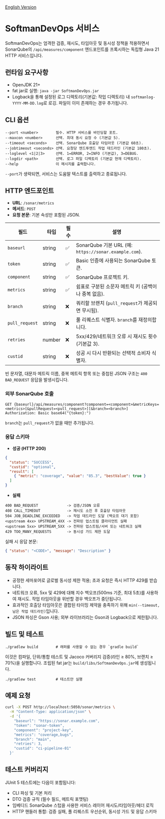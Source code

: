 [English Version](README.md)
# SoftmanDevOps 서비스

SoftmanDevOps는 엄격한 검증, 재시도, 타임아웃 및 동시성 정책을 적용하면서 SonarQube의 `/api/measures/component` 엔드포인트를 프록시하는 독립형 Java 21 HTTP 서비스입니다.

## 런타임 요구사항
- OpenJDK 21+
- fat jar로 실행: `java -jar SoftmanDevOps.jar`
- Logback을 통해 설정된 로그 디렉토리(기본값: 작업 디렉토리) 내 `softmanlog-YYYY-MM-DD.log`로 로깅. 파일이 이미 존재하는 경우 추가됩니다.

## CLI 옵션
```
--port <number>        필수. HTTP 서비스를 바인딩할 포트.
--maxcon <number>      선택. 최대 동시 요청 수 (기본값 5).
--timeout <seconds>    선택. SonarQube 호출당 타임아웃 (기본값 60초).
--jobtimeout <seconds> 선택. 요청당 엔드투엔드 작업 데드라인 (기본값 180초).
--loglevel <1|2|3>     선택. 1=ERROR, 2=INFO (기본값), 3=DEBUG.
--logdir <path>        선택. 로그 파일 디렉토리 (기본값 현재 디렉토리).
--help                 이 메시지를 출력합니다.
```
`--port`가 생략되면, 서비스는 도움말 텍스트를 출력하고 종료됩니다.

## HTTP 엔드포인트
- **URL**: `/sonar/metrics`
- **메서드**: `POST`
- **요청 본문**: 기본 속성만 포함된 JSON.

| 필드 | 타입 | 필수 | 설명 |
| --- | --- | --- | --- |
| `baseurl` | string | ✅ | SonarQube 기본 URL (예: `https://sonar.example.com`). |
| `token` | string | ✅ | Basic 인증에 사용되는 SonarQube 토큰. |
| `component` | string | ✅ | SonarQube 프로젝트 키. |
| `metrics` | string | ✅ | 쉼표로 구분된 소문자 메트릭 키 (공백이나 중복 없음). |
| `branch` | string | ❌ | 쿼리할 브랜치 (`pull_request`가 제공되면 무시됨). |
| `pull_request` | string | ❌ | 풀 리퀘스트 식별자. `branch`를 재정의합니다. |
| `retries` | number | ❌ | 5xx/429/네트워크 오류 시 재시도 횟수 (기본값 3). |
| `custid` | string | ❌ | 성공 시 다시 반환되는 선택적 소비자 식별자. |

빈 문자열, 대문자 메트릭 이름, 중복 메트릭 항목 또는 중첩된 JSON 구조는 `400 BAD_REQUEST` 응답을 발생시킵니다.

### 외부 SonarQube 호출
```
GET {baseurl}/api/measures/component?component=<component>&metricKeys=<metrics>[&pullRequest=<pull_request>][&branch=<branch>]
Authorization: Basic base64("{token}:")
```
`branch`는 `pull_request`가 없을 때만 추가됩니다.

### 응답 스키마
- **성공 (HTTP 200)**
```json
{
  "status": "SUCCESS",
  "custid": "optional",
  "result": [
    { "metric": "coverage", "value": "85.3", "bestValue": true }
  ]
}
```
- **실패**
```
400 BAD_REQUEST             -> 검증/JSON 오류
408 CALL_TIMEOUT            -> 재시도 소진 후 호출당 타임아웃
504 JOB_DEADLINE_EXCEEDED   -> 작업 데드라인 도달 (백오프 대기 포함)
<upstream 4xx> UPSTREAM_4XX -> 전파된 업스트림 클라이언트 실패
<upstream 5xx> UPSTREAM_5XX -> 전파된 업스트림/서버 또는 네트워크 실패
429 TOO_MANY_REQUESTS       -> 동시성 가드 제한 도달
```
실패 시 응답 본문:
```json
{ "status": "<CODE>", "message": "Description" }
```

## 동작 하이라이트
- 공정한 세마포어로 글로벌 동시성 제한 적용; 초과 요청은 즉시 HTTP 429를 받습니다.
- 네트워크 오류, 5xx 및 429에 대해 지수 백오프(500ms 기준, 최대 5초)를 사용하여 재시도. 작업 타임아웃을 위반할 경우 백오프가 중단됩니다.
- 효과적인 호출당 타임아웃은 결합된 타이밍 제약을 충족하기 위해 `min(--timeout, 남은 작업 데드라인)`입니다.
- JSON 파싱은 Gson 사용; 외부 라이브러리는 Gson과 Logback으로 제한됩니다.

## 빌드 및 테스트
```
./gradlew build        # 래퍼를 사용할 수 없는 경우 `gradle build`
```
이것은 컴파일, 단위/통합 테스트 및 Jacoco 커버리지 검증(라인 ≥ 80%, 브랜치 ≥ 70%)을 실행합니다. 조립된 fat jar는 `build/libs/SoftmanDevOps.jar`에 생성됩니다.

```
./gradlew test         # 테스트만 실행
```

## 예제 요청
```bash
curl -X POST http://localhost:5050/sonar/metrics \
  -H "Content-Type: application/json" \
  -d '{
    "baseurl": "https://sonar.example.com",
    "token": "sonar-token",
    "component": "project-key",
    "metrics": "coverage,bugs",
    "branch": "main",
    "retries": 3,
    "custid": "ci-pipeline-01"
  }'
```

## 테스트 커버리지
JUnit 5 테스트에는 다음이 포함됩니다:
- CLI 파싱 및 기본 처리
- DTO 검증 규칙 (필수 필드, 메트릭 포맷팅)
- 임베디드 SonarQube 스텁을 사용한 서비스 레이어 재시도/타임아웃/헤더 로직
- HTTP 핸들러 통합: 검증 실패, 풀 리퀘스트 우선순위, 동시성 가드 및 응답 스키마
```